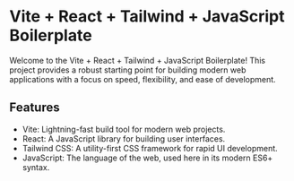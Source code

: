# Vite + React + Tailwind + JavaScript Boilerplate

Welcome to the Vite + React + Tailwind + JavaScript Boilerplate! This project provides a robust starting point for building modern web applications with a focus on speed, flexibility, and ease of development.

## Features

- Vite: Lightning-fast build tool for modern web projects.
- React: A JavaScript library for building user interfaces.
- Tailwind CSS: A utility-first CSS framework for rapid UI development.
- JavaScript: The language of the web, used here in its modern ES6+ syntax.
